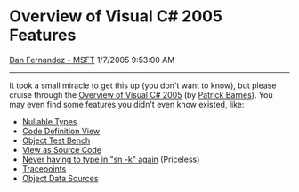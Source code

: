 <div id="page">

# Overview of Visual C\# 2005 Features

[Dan Fernandez -
MSFT](https://social.msdn.microsoft.com/profile/Dan%20Fernandez%20-%20MSFT)
1/7/2005 9:53:00 AM

-----

<div id="content">

It took a small miracle to get this up (you don't want to know), but
please cruise through the [Overview of Visual
C\# 2005](http://msdn.microsoft.com/vcsharp/2005/overview/default.aspx)
(by [Patrick Barnes](http://www.3leafdev.com/)). You may even find some
features you didn't even know existed, like:

  - [Nullable
    Types](http://msdn.microsoft.com/vcsharp/2005/overview/language/nullabletypes/)
  - [Code Definition
    View](http://msdn.microsoft.com/vcsharp/2005/overview/productivity/#CodeDefinition)
  - [Object Test
    Bench](http://msdn.microsoft.com/vcsharp/2005/overview/productivity/#objecttestbench)
  - [View as Source
    Code](http://msdn.microsoft.com/vcsharp/2005/overview/productivity/#gotodefinition)
  - [Never having to type in "sn -k"
    again](http://msdn.microsoft.com/vcsharp/2005/overview/productivity/#strongname) (Priceless)
  - [Tracepoints](http://msdn.microsoft.com/vcsharp/2005/overview/debugger/#Tracepoints)
  - [Object Data
    Sources](http://msdn.microsoft.com/vcsharp/2005/overview/platform/#ObjectDataSources)

 

 

 

 

</div>

</div>
